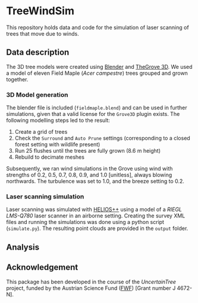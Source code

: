 # TreeWindSim

This repository holds data and code for the simulation of laser scanning of trees that move due to winds.

## Data description
The 3D tree models were created using [Blender](https://www.blender.org/) and [TheGrove 3D](https://www.thegrove3d.com/). We used a model of eleven Field Maple
(_Acer campestre_) trees grouped and grown together. 

### 3D Model generation
The blender file is included (`fieldmaple.blend`) and can be used in further simulations, given that a valid
license for the `Grove3D` plugin exists. The following modelling steps led to the result:

1. Create a grid of trees
2. Check the `Surround` and `Auto Prune` settings (corresponding to a closed forest setting with wildlife present)
3. Run 25 flushes until the trees are fully grown (8.6 m height)
4. Rebuild to decimate meshes

Subsequently, we ran wind simulations in the Grove using wind with strengths of 0.2, 0.5, 0.7, 0.8, 0.9, and 1.0 \[unitless\], always blowing northwards. 
The turbulence was set to 1.0, and the breeze setting to 0.2.

### Laser scanning simulation

Laser scanning was simulated with [HELIOS++](https://uni-heidelberg.de/helios) using a model of a _RIEGL LMS-Q780_ laser scanner in an airborne setting.
Creating the survey XML files and running the simulations was done using a python script (`simulate.py`). The resulting point clouds are provided
in the `output` folder.


## Analysis


## Acknowledgement
This package has been developed in the course of the *UncertainTree* project, funded by the Austrian Science Fund ([FWF](https://www.fwf.ac.at/)) [Grant number J 4672-N].
